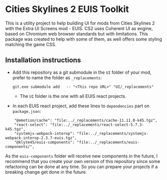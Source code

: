 # Cities Skylines 2 EUIS Toolkit

This is a utility project to help building UI for mods from Cities Skylines 2 with the Extra UI Screens mod - EUIS. CS2 uses Coherent UI as engine, based on Chromium web browser standards but with limitations. This package was created to help with some of them, as well offers some styling matching the game CSS.

## Installation instructions

- Add this repository as a git submodule in the `UI` folder of your mod, prefer to name the folder as `_replacements`:

    ```git.exe submodule add   -- "<This repo URL>" "UI/_replacements"``` 

    - The `UI` folder is the one with all EUIS react projects.
- In each EUIS react project, add these lines to `dependencies` part on `package.json`:
```
    "@emotion/cache": "file:../_replacements/cache-11.11.0-k45.tgz",
    "react-select": "file:../_replacements/react-select-5.7.3-k45.tgz",
    "systemjs-webpack-interop": "file:../_replacements/systemjs-webpack-interop-2.3.7-euis.tgz",
    "@klyte45/euis-components": "file:../_replacements/euis-components/",
```

As the `euis-components` folder will receive new components in the future, I recommend that you create your own version of this repository since some refactoring can be done at any time. So you can prepare your projects if a breaking change get done in the future.